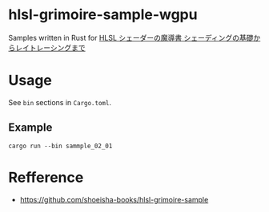 # hlsl-grimoire-sample-wgpu

Samples written in Rust for [HLSL シェーダーの魔導書 シェーディングの基礎からレイトレーシングまで](https://www.amazon.co.jp/HLSL-%E3%82%B7%E3%82%A7%E3%83%BC%E3%83%80%E3%83%BC%E3%81%AE%E9%AD%94%E5%B0%8E%E6%9B%B8-%E3%82%B7%E3%82%A7%E3%83%BC%E3%83%87%E3%82%A3%E3%83%B3%E3%82%B0%E3%81%AE%E5%9F%BA%E7%A4%8E%E3%81%8B%E3%82%89%E3%83%AC%E3%82%A4%E3%83%88%E3%83%AC%E3%83%BC%E3%82%B7%E3%83%B3%E3%82%B0%E3%81%BE%E3%81%A7-%E6%B8%85%E5%8E%9F-%E9%9A%86%E8%A1%8C-ebook/dp/B09371QYXS/ref=sr_1_1?__mk_ja_JP=%E3%82%AB%E3%82%BF%E3%82%AB%E3%83%8A&crid=6S7BQ381EQHR&dchild=1&keywords=hlsl+%E3%82%B7%E3%82%A7%E3%83%BC%E3%83%80%E3%83%BC%E3%81%AE%E9%AD%94%E5%B0%8E%E6%9B%B8&qid=1624091234&sprefix=hlsl%2Caps%2C237&sr=8-1)

# Usage

See `bin` sections in `Cargo.toml`.

## Example

```
cargo run --bin sammple_02_01
``` 

# Refference

- https://github.com/shoeisha-books/hlsl-grimoire-sample